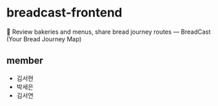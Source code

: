 # breadcast-frontend
🍞 Review bakeries and menus, share bread journey routes — BreadCast (Your Bread Journey Map)

## member
- 김서현
- 박세은
- 김서연
